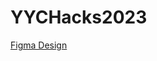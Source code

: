 # YYCHacks2023
 
[Figma Design](https://www.figma.com/proto/Rd7XAGFWcVKPDVIBFN5eKo/YYCHacks-2023?page-id=0%3A1&node-id=23%3A10&viewport=-552%2C-112%2C0.67&scaling=scale-down&starting-point-node-id=79%3A1061)
